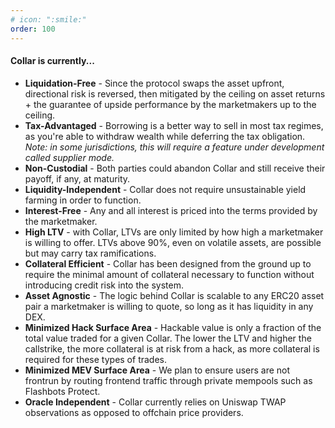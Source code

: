 ```yaml
---
# icon: ":smile:"
order: 100
---
```


#### Collar is currently...

- **Liquidation-Free** - Since the protocol swaps the asset upfront, directional risk is reversed, then mitigated by the ceiling on asset returns + the guarantee of upside performance by the marketmakers up to the ceiling.
- **Tax-Advantaged** - Borrowing is a better way to sell in most tax regimes, as you're able to withdraw wealth while deferring the tax obligation. _Note: in some jurisdictions, this will require a feature under development called supplier mode._
- **Non-Custodial** - Both parties could abandon Collar and still receive their payoff, if any, at maturity.
- **Liquidity-Independent** - Collar does not require unsustainable yield farming in order to function.
- **Interest-Free** - Any and all interest is priced into the terms provided by the marketmaker.
- **High LTV** - with Collar, LTVs are only limited by how high a marketmaker is willing to offer. LTVs above 90%, even on volatile assets, are possible but may carry tax ramifications.
- **Collateral Efficient** - Collar has been designed from the ground up to require the minimal amount of collateral necessary to function without introducing credit risk into the system.
- **Asset Agnostic** - The logic behind Collar is scalable to any ERC20 asset pair a marketmaker is willing to quote, so long as it has liquidity in any DEX.
- **Minimized Hack Surface Area** - Hackable value is only a fraction of the total value traded for a given Collar. The lower the LTV and higher the callstrike, the more collateral is at risk from a hack, as more collateral is required for these types of trades.
- **Minimized MEV Surface Area** - We plan to ensure users are not frontrun by routing frontend traffic through private mempools such as Flashbots Protect.
- **Oracle Independent** - Collar currently relies on Uniswap TWAP observations as opposed to offchain price providers.
